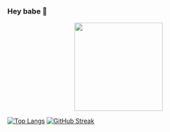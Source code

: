 ### Hey babe 👋

<!--
**Ladya2003/Ladya2003** is a ✨ _special_ ✨ repository because its `README.md` (this file) appears on your GitHub profile.

Here are some ideas to get you started:

- 🔭 I’m currently working on ...
- 🌱 I’m currently learning ...
- 👯 I’m looking to collaborate on ...
- 🤔 I’m looking for help with ...
- 💬 Ask me about ...
- 📫 How to reach me: ...
- 😄 Pronouns: ...
- ⚡ Fun fact: ...
-->
<div id="header" align="center">
  <img src="https://media.giphy.com/media/5n067EUZwH8cvtRfGz/giphy.gif" width="200"/>
</div>

[![Top Langs](https://github-readme-stats.vercel.app/api/top-langs/?username=Ladya2003&theme=tokyonight)](https://github.com/anuraghazra/github-readme-stats)
[![GitHub Streak](https://github-readme-streak-stats.herokuapp.com?user=Ladya2003&theme=tokyonight_duo)](https://git.io/streak-stats)
